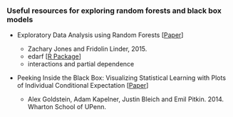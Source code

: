 
### Useful resources for exploring random forests and black box models

* Exploratory Data Analysis using Random Forests [[Paper](https://github.com/kjw0612/awesome-random-forest)]
  * Zachary Jones and Fridolin Linder, 2015. 
  * edarf [[R Package](https://github.com/zmjones/edarf)]
  * interactions and partial dependence

* Peeking Inside the Black Box: Visualizing Statistical Learning with Plots of Individual Conditional Expectation [[Paper](http://arxiv.org/pdf/1309.6392.pdf)]
  * Alex Goldstein, Adam Kapelner, Justin Bleich and Emil Pitkin. 2014. Wharton School of UPenn.